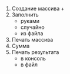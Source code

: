 1. Создание массива +
2. Заполнить
    - руками
    - случайно
    - из файла
3. Печать массива
4. Сумма
5. Печать результата
    - в консоль
    - в файл
